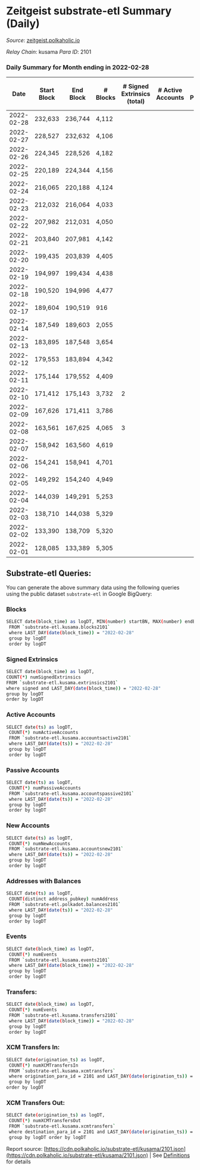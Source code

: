 # Zeitgeist substrate-etl Summary (Daily)

_Source_: [zeitgeist.polkaholic.io](https://zeitgeist.polkaholic.io)

*Relay Chain*: kusama
*Para ID*: 2101



### Daily Summary for Month ending in 2022-02-28


| Date | Start Block | End Block | # Blocks | # Signed Extrinsics (total) | # Active Accounts | # Passive | # New | # Addresses with Balances | # Events | # Transfers | # XCM Transfers In | # XCM Transfers Out | Issues | 
| ---- | ----------- | --------- | -------- | --------------------------- | ----------------- | --------- | ----- | ------------------------- | -------- | ----------- | ------------------ | ------------------- | ------ |
| 2022-02-28 | 232,633 | 236,744 | 4,112 |  |  |  |  | 5 | 16,040 |   |   |   |  |
| 2022-02-27 | 228,527 | 232,632 | 4,106 |  |  |  |  | 5 | 16,319 |   |   |   |  |
| 2022-02-26 | 224,345 | 228,526 | 4,182 |  |  |  |  | 5 | 16,638 |   |   |   |  |
| 2022-02-25 | 220,189 | 224,344 | 4,156 |  |  |  |  | 5 | 16,253 |   |   |   |  |
| 2022-02-24 | 216,065 | 220,188 | 4,124 |  |  |  |  | 5 | 15,664 |   |   |   |  |
| 2022-02-23 | 212,032 | 216,064 | 4,033 |  |  |  |  | 5 | 15,322 |   |   |   |  |
| 2022-02-22 | 207,982 | 212,031 | 4,050 |  |  |  |  | 5 | 15,391 |   |   |   |  |
| 2022-02-21 | 203,840 | 207,981 | 4,142 |  |  |  |  | 5 | 16,068 |   |   |   |  |
| 2022-02-20 | 199,435 | 203,839 | 4,405 |  |  |  |  | 5 | 17,168 |   |   |   |  |
| 2022-02-19 | 194,997 | 199,434 | 4,438 |  |  |  |  | 5 | 17,574 |   |   |   |  |
| 2022-02-18 | 190,520 | 194,996 | 4,477 |  |  |  |  | 5 | 17,816 |   |   |   |  |
| 2022-02-17 | 189,604 | 190,519 | 916 |  |  |  |  | 5 | 3,596 |   |   |   |  |
| 2022-02-14 | 187,549 | 189,603 | 2,055 |  |  |  |  | 5 | 7,401 |   |   |   |  |
| 2022-02-13 | 183,895 | 187,548 | 3,654 |  |  |  |  | 5 | 13,271 |   |   |   |  |
| 2022-02-12 | 179,553 | 183,894 | 4,342 |  |  |  |  | 5 | 16,737 |   |   |   |  |
| 2022-02-11 | 175,144 | 179,552 | 4,409 |  |  |  |  | 5 | 17,347 |   |   |   |  |
| 2022-02-10 | 171,412 | 175,143 | 3,732 | 2 |  |  |  | 5 | 13,492 |   |   |   |  |
| 2022-02-09 | 167,626 | 171,411 | 3,786 |  |  |  |  | 5 | 13,253 |   |   |   |  |
| 2022-02-08 | 163,561 | 167,625 | 4,065 | 3 |  |  |  | 5 | 14,235 |   |   |   |  |
| 2022-02-07 | 158,942 | 163,560 | 4,619 |  |  |  |  |  | 16,167 |   |   |   |  |
| 2022-02-06 | 154,241 | 158,941 | 4,701 |  |  |  |  |  | 16,456 |   |   |   |  |
| 2022-02-05 | 149,292 | 154,240 | 4,949 |  |  |  |  |  | 17,325 |   |   |   |  |
| 2022-02-04 | 144,039 | 149,291 | 5,253 |  |  |  |  |  | 18,389 |   |   |   |  |
| 2022-02-03 | 138,710 | 144,038 | 5,329 |  |  |  |  |  | 18,655 |   |   |   |  |
| 2022-02-02 | 133,390 | 138,709 | 5,320 |  |  |  |  |  | 18,623 |   |   |   |  |
| 2022-02-01 | 128,085 | 133,389 | 5,305 |  |  |  |  |  | 18,568 |   |   |   |  |

## Substrate-etl Queries:
You can generate the above summary data using the following queries using the public dataset `substrate-etl` in Google BigQuery:

### Blocks
```bash
SELECT date(block_time) as logDT, MIN(number) startBN, MAX(number) endBN, COUNT(*) numBlocks 
 FROM `substrate-etl.kusama.blocks2101`  
 where LAST_DAY(date(block_time)) = "2022-02-28" 
 group by logDT 
 order by logDT
```

### Signed Extrinsics
```bash
SELECT date(block_time) as logDT, 
COUNT(*) numSignedExtrinsics 
FROM `substrate-etl.kusama.extrinsics2101`  
where signed and LAST_DAY(date(block_time)) = "2022-02-28" 
group by logDT 
order by logDT
```

### Active Accounts
```bash
SELECT date(ts) as logDT, 
 COUNT(*) numActiveAccounts 
 FROM `substrate-etl.kusama.accountsactive2101` 
 where LAST_DAY(date(ts)) = "2022-02-28" 
 group by logDT 
 order by logDT
```

### Passive Accounts
```bash
SELECT date(ts) as logDT, 
 COUNT(*) numPassiveAccounts 
 FROM `substrate-etl.kusama.accountspassive2101` 
 where LAST_DAY(date(ts)) = "2022-02-28" 
 group by logDT 
 order by logDT
```

### New Accounts
```bash
SELECT date(ts) as logDT, 
 COUNT(*) numNewAccounts 
 FROM `substrate-etl.kusama.accountsnew2101` 
 where LAST_DAY(date(ts)) = "2022-02-28" 
 group by logDT
 order by logDT
```

### Addresses with Balances
```bash
SELECT date(ts) as logDT,
 COUNT(distinct address_pubkey) numAddress 
 FROM `substrate-etl.polkadot.balances2101` 
 where LAST_DAY(date(ts)) = "2022-02-28" 
 group by logDT 
 order by logDT
```

### Events
```bash
SELECT date(block_time) as logDT, 
 COUNT(*) numEvents 
 FROM `substrate-etl.kusama.events2101` 
 where LAST_DAY(date(block_time)) = "2022-02-28" 
 group by logDT 
 order by logDT
```

### Transfers:
```bash
SELECT date(block_time) as logDT, 
 COUNT(*) numEvents 
 FROM `substrate-etl.kusama.transfers2101` 
 where LAST_DAY(date(block_time)) = "2022-02-28" 
 group by logDT 
 order by logDT
```

### XCM Transfers In:
```bash
SELECT date(origination_ts) as logDT, 
 COUNT(*) numXCMTransfersIn 
 FROM `substrate-etl.kusama.xcmtransfers` 
 where origination_para_id = 2101 and LAST_DAY(date(origination_ts)) = "2022-02-28" 
 group by logDT 
order by logDT
```

### XCM Transfers Out:
```bash
SELECT date(origination_ts) as logDT, 
 COUNT(*) numXCMTransfersOut 
 FROM `substrate-etl.kusama.xcmtransfers` 
 where destination_para_id = 2101 and LAST_DAY(date(origination_ts)) = "2022-02-28" 
 group by logDT order by logDT
```


Report source: [https://cdn.polkaholic.io/substrate-etl/kusama/2101.json](https://cdn.polkaholic.io/substrate-etl/kusama/2101.json) | See [Definitions](/DEFINITIONS.md) for details
